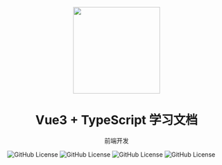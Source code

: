 <p align="center">
<img src="./assets/blog.jpg"
style="width:200px;"
/>
<h1 align="center">Vue3 + TypeScript 学习文档</h1>
<p align="center">
前端开发
</p>


</p>

![GitHub License](https://img.shields.io/github/license/zjp/vue3-ts-docs)
![GitHub License](https://img.shields.io/github/license/zjp/vue3-ts-docs)
![GitHub License](https://img.shields.io/github/license/zjp/vue3-ts-docs)
![GitHub License](https://img.shields.io/github/license/zjp/vue3-ts-docs)